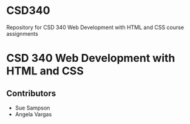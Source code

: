 # CSD340
Repository for CSD 340 Web Development with HTML and CSS course assignments
# CSD 340 Web Development with HTML and CSS

## Contributors
- Sue Sampson
- Angela Vargas
